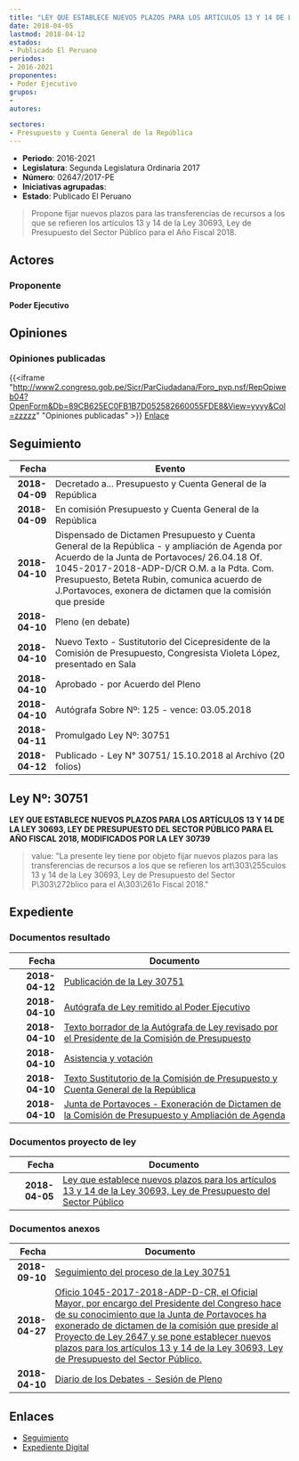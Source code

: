 ```yaml
---
title: "LEY QUE ESTABLECE NUEVOS PLAZOS PARA LOS ARTÍCULOS 13 Y 14 DE LA LEY 30693, LEY DE PRESUPUESTO DEL SECTOR PÚBLICO PARA EL AÑO FISCAL 2018, MODIFICADO POR LEY 30739"
date: 2018-04-05
lastmod: 2018-04-12
estados:
- Publicado El Peruano
periodos:
- 2016-2021
proponentes:
- Poder Ejecutivo
grupos:
- 
autores:

sectores:
- Presupuesto y Cuenta General de la República
---
```

- **Periodo**: 2016-2021
- **Legislatura**: Segunda Legislatura Ordinaria 2017
- **Número**: 02647/2017-PE
- **Iniciativas agrupadas**: 
- **Estado**: Publicado El Peruano

> Propone fijar nuevos plazos para las transferencias de recursos a los que se refieren los artículos 13 y 14 de la Ley 30693, Ley de Presupuesto del Sector Público para el Año Fiscal 2018.


## Actores

### Proponente

**Poder Ejecutivo**

## Opiniones

### Opiniones publicadas

{{<iframe "http://www2.congreso.gob.pe/Sicr/ParCiudadana/Foro_pvp.nsf/RepOpiweb04?OpenForm&Db=89CB625EC0FB1B7D052582660055FDE8&View=yyyy&Col=zzzzz" "Opiniones publicadas" >}}
[Enlace](http://www2.congreso.gob.pe/Sicr/ParCiudadana/Foro_pvp.nsf/RepOpiweb04?OpenForm&Db=89CB625EC0FB1B7D052582660055FDE8&View=yyyy&Col=zzzzz)


## Seguimiento

| Fecha | Evento |
|------:|--------|
| **2018-04-09** | Decretado a... Presupuesto y Cuenta General de la República |
| **2018-04-09** | En comisión Presupuesto y Cuenta General de la República |
| **2018-04-10** | Dispensado de Dictamen Presupuesto y Cuenta General de la República - y ampliación de Agenda por Acuerdo de la Junta de Portavoces/ 26.04.18 Of. 1045-2017-2018-ADP-D/CR O.M. a la Pdta. Com. Presupuesto, Beteta Rubin, comunica acuerdo de J.Portavoces, exonera de dictamen que la comisión que preside |
| **2018-04-10** | Pleno (en debate) |
| **2018-04-10** | Nuevo Texto - Sustitutorio del Cicepresidente de la Comisión de Presupuesto, Congresista Violeta López, presentado en Sala |
| **2018-04-10** | Aprobado - por Acuerdo del Pleno |
| **2018-04-10** | Autógrafa Sobre Nº: 125 - vence: 03.05.2018 |
| **2018-04-11** | Promulgado Ley Nº: 30751 |
| **2018-04-12** | Publicado - Ley N° 30751/ 15.10.2018 al Archivo (20 folios) |

## Ley Nº: 30751

**LEY QUE ESTABLECE NUEVOS PLAZOS PARA LOS ARTÍCULOS 13 Y 14 DE LA LEY 30693, LEY DE PRESUPUESTO DEL SECTOR PÚBLICO PARA EL AÑO FISCAL 2018, MODIFICADOS POR LA LEY 30739**

> value: "La presente ley tiene por objeto fijar nuevos plazos para las transferencias de recursos a los que se refieren los art\303\255culos 13 y 14 de la Ley 30693, Ley de Presupuesto del Sector P\303\272blico para el A\303\261o Fiscal 2018."


## Expediente

### Documentos resultado

| Fecha | Documento |
|------:|-----------|
| **2018-04-12** | [Publicación de la Ley 30751](http://www.leyes.congreso.gob.pe/Documentos/2016_2021/ADLP/Normas_Legales/30751-LEY.pdf) |
| **2018-04-10** | [Autógrafa de Ley remitido al Poder Ejecutivo](http://www.leyes.congreso.gob.pe/Documentos/2016_2021/ADLP/Texto_Aprobado/AU0264720180410.pdf) |
| **2018-04-10** | [Texto borrador de la Autógrafa de Ley revisado por el Presidente de la Comisión de Presupuesto](http://www.leyes.congreso.gob.pe/Documentos/2016_2021/Asistencia_y_Votacion/Proyectos_de_Ley/AV0264720180410.pdf) |
| **2018-04-10** | [Asistencia y votación](http://www.leyes.congreso.gob.pe/Documentos/2016_2021/Asistencia_y_Votacion/Proyectos_de_Ley/AV0264720180410.pdf) |
| **2018-04-10** | [Texto Sustitutorio de la Comisión de Presupuesto y Cuenta General de la República](http://www.leyes.congreso.gob.pe/Documentos/2016_2021/Texto_Sustitutorio/Proyectos_de_Ley/TS0264720180410.pdf) |
| **2018-04-10** | [Junta de Portavoces - Exoneración de Dictamen de la Comisión de Presupuesto y Ampliación de Agenda](http://www.leyes.congreso.gob.pe/Documentos/2016_2021/Acuerdos/Junta_Portavoces/AJP0264720180410.pdf) |

### Documentos proyecto de ley

| Fecha | Documento |
|------:|-----------|
| **2018-04-05** | [Ley que establece nuevos plazos para los artículos 13 y 14 de la Ley 30693, Ley de Presupuesto del Sector Público](http://www.leyes.congreso.gob.pe/Documentos/2016_2021/Proyectos_de_Ley_y_de_Resoluciones_Legislativas/PL0264720180405..pdf) |

### Documentos anexos

| Fecha | Documento |
|------:|-----------|
| **2018-09-10** | [Seguimiento del proceso de la Ley 30751](http://www.leyes.congreso.gob.pe/Documentos/2016_2021/Seguimiento_de_Proyectos_de_Ley/02647PL20180910.PDF) |
| **2018-04-27** | [Oficio 1045-2017-2018-ADP-D-CR, el Oficial Mayor, por encargo del Presidente del Congreso hace de su conocimiento que la Junta de Portavoces ha exonerado de dictamen de la comisión que preside al Proyecto de Ley 2647 y se pone establecer nuevos plazos para los artículos 13 y 14 de la Ley 30693, Ley de Presupuesto del Sector Público.](http://www.leyes.congreso.gob.pe/Documentos/2016_2021/Oficios/Oficialia_Mayor/OFICIO-1045-2017-2018-ADP-D-CR.PDF) |
| **2018-04-10** | [Diario de los Debates - Sesión de Pleno](http://www.leyes.congreso.gob.pe/Documentos/2016_2021/ADLP/Diario_Debates/30751-TDD.pdf) |

## Enlaces

- [Seguimiento](http://www2.congreso.gob.pe/Sicr/TraDocEstProc/CLProLey2016.nsf/f7fff46988ca05b1052578e100829cc7/91825d49851a7b750525826600557264?OpenDocument)
- [Expediente Digital](http://www2.congreso.gob.pe/Sicr/TraDocEstProc/CLProLey2016.nsf/f7fff46988ca05b1052578e100829cc7/91825d49851a7b750525826600557264?OpenDocument&Click=05257FB7005EB655.eb71d0cf91d8294e05256cdf006b5706/$Body/0.1C6C)


